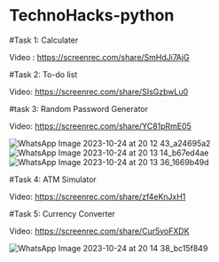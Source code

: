 # TechnoHacks-python

#Task 1: Calculater

Video : https://screenrec.com/share/SmHdJi7AjG

#Task 2: To-do list

Video: https://screenrec.com/share/SIsGzbwLu0

#task 3: Random Password Generator

Video: https://screenrec.com/share/YC81pRmE05

![WhatsApp Image 2023-10-24 at 20 12 43_a24695a2](https://github.com/itsmechand/TechnoHacks-python/assets/130477333/6f1f511c-c34a-45f5-ad8c-ab9b41538db6)
![WhatsApp Image 2023-10-24 at 20 13 14_b67ed4ae](https://github.com/itsmechand/TechnoHacks-python/assets/130477333/e0ab4b80-c3e9-4475-bbf8-34a5db8da332)
![WhatsApp Image 2023-10-24 at 20 13 36_1669b49d](https://github.com/itsmechand/TechnoHacks-python/assets/130477333/e17a6c13-6082-4841-9941-c130bdc3b88a)


#Task 4: ATM Simulator

Video: https://screenrec.com/share/zf4eKnJxH1

#Task 5: Currency Converter

Video: https://screenrec.com/share/Cur5voFXDK

![WhatsApp Image 2023-10-24 at 20 14 38_bc15f849](https://github.com/itsmechand/TechnoHacks-python/assets/130477333/09b7299b-62a3-4f12-a955-49b0d7b45c99)

